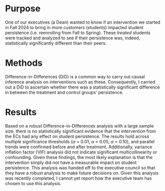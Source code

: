# Purpose

One of our executives (a Dean) wanted to know if an intervention we started in Fall 2024 to bring in more customers (students) impacted student persistence (i.e. reenrolling from Fall to Spring). These *treated* students were tracked and analyzed to see if their persistence was, indeed, statistically significantly different than their peers.

# Methods

Difference-in-Differences (DiD) is a common way to carry out causal inference analysis on interventions such as these. Consequently, I carried out a DiD to ascertain whether there was a statistically significant difference in between the treatment and control groups' persistence. 

# Results

Based on a robust Difference-in-Differences analysis with a large sample size, there is no statistically significant evidence that the intervention from the ECs had any effect on student persistence. The results hold across multiple significance thresholds ($\alpha$ = 0.01, $\alpha$ = 0.05, $\alpha$ = 0.10), and parallel trends were confirmed before and after treatment. Additionally, variance inflation factor (VIF) analysis did not indicate significant multicollinearity or confounding. Given these findings, the most likely explanation is that the intervention simply did not have a measurable impact on student persistence. This analysis was handed off to the executive council so that they have a robust analysis to make future decisions on. Given this analysis was recently completed, I cannot yet report how the executive team has chosen to use this analysis. 
